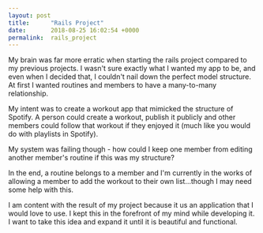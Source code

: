 ```yaml
---
layout: post
title:      "Rails Project"
date:       2018-08-25 16:02:54 +0000
permalink:  rails_project
---
```



My brain was far more erratic when starting the rails project compared to my previous projects. I wasn't sure exactly what I wanted my app to be, and even when I decided that, I couldn't nail down the perfect model structure. At first I wanted routines and members to have a many-to-many relationship. 

My intent was to create a workout app that mimicked the structure of Spotify. A person could create a workout, publish it publicly and other members could follow that workout if they enjoyed it (much like you would do with playlists in Spotify).

My system was failing though - how could I keep one member from editing another member's routine if this was my structure? 

In the end, a routine belongs to a member and I'm currently in the works of allowing a member to add the workout to their own list...though I may need some help with this. 

I am content with the result of my project because it us an application that I would love to use. I kept this in the forefront of my mind while developing it. I want to take this idea and expand it until it is beautiful and functional. 

